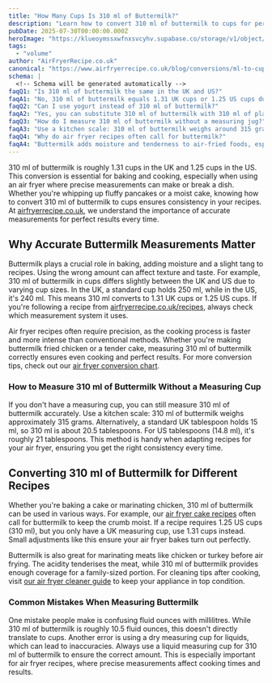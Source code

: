 ```yaml
---
title: "How Many Cups Is 310 ml of Buttermilk?"
description: "Learn how to convert 310 ml of buttermilk to cups for perfect baking results every time. Includes UK and US measurements!"
pubDate: 2025-07-30T00:00:00.000Z
heroImage: "https://klueoymssxwfnxsvcyhv.supabase.co/storage/v1/object/public/Shmucket/how-many-cups-is-310-ml-of-buttermilk.webp"
tags:
  - "volume"
author: "AirFryerRecipe.co.uk"
canonical: "https://www.airfryerrecipe.co.uk/blog/conversions/ml-to-cups/how-many-cups-is-310-ml-of-buttermilk"
schema: |
  <!-- Schema will be generated automatically -->
faqQ1: "Is 310 ml of buttermilk the same in the UK and US?"
faqA1: "No, 310 ml of buttermilk equals 1.31 UK cups or 1.25 US cups due to differing cup sizes. Always check which measurement system your recipe uses for accuracy."
faqQ2: "Can I use yogurt instead of 310 ml of buttermilk?"
faqA2: "Yes, you can substitute 310 ml of buttermilk with 310 ml of plain yogurt thinned with a little milk. This works well in air fryer recipes like cakes or marinades."
faqQ3: "How do I measure 310 ml of buttermilk without a measuring jug?"
faqA3: "Use a kitchen scale: 310 ml of buttermilk weighs around 315 grams. Alternatively, use tablespoons—20.5 UK tablespoons or 21 US tablespoons equal 310 ml."
faqQ4: "Why do air fryer recipes often call for buttermilk?"
faqA4: "Buttermilk adds moisture and tenderness to air-fried foods, especially baked goods and marinated meats. Its acidity also helps create a crispier texture when air frying."
---
```

<p>310 ml of buttermilk is roughly 1.31 cups in the UK and 1.25 cups in the US. This conversion is essential for baking and cooking, especially when using an air fryer where precise measurements can make or break a dish. Whether you're whipping up fluffy pancakes or a moist cake, knowing how to convert 310 ml of buttermilk to cups ensures consistency in your recipes. At <a href=https://www.airfryerrecipe.co.uk>airfryerrecipe.co.uk</a>, we understand the importance of accurate measurements for perfect results every time.</p>  

<h2>Why Accurate Buttermilk Measurements Matter</h2>  
<p>Buttermilk plays a crucial role in baking, adding moisture and a slight tang to recipes. Using the wrong amount can affect texture and taste. For example, 310 ml of buttermilk in cups differs slightly between the UK and US due to varying cup sizes. In the UK, a standard cup holds 250 ml, while in the US, it's 240 ml. This means 310 ml converts to 1.31 UK cups or 1.25 US cups. If you're following a recipe from <a href=https://www.airfryerrecipe.co.uk/recipes>airfryerrecipe.co.uk/recipes</a>, always check which measurement system it uses.</p>  

<p>Air fryer recipes often require precision, as the cooking process is faster and more intense than conventional methods. Whether you're making buttermilk fried chicken or a tender cake, measuring 310 ml of buttermilk correctly ensures even cooking and perfect results. For more conversion tips, check out our <a href=https://www.airfryerrecipe.co.uk/air-fryer-conversion-chart>air fryer conversion chart</a>.</p>  

<h3>How to Measure 310 ml of Buttermilk Without a Measuring Cup</h3>  
<p>If you don't have a measuring cup, you can still measure 310 ml of buttermilk accurately. Use a kitchen scale: 310 ml of buttermilk weighs approximately 315 grams. Alternatively, a standard UK tablespoon holds 15 ml, so 310 ml is about 20.5 tablespoons. For US tablespoons (14.8 ml), it's roughly 21 tablespoons. This method is handy when adapting recipes for your air fryer, ensuring you get the right consistency every time.</p>  

<h2>Converting 310 ml of Buttermilk for Different Recipes</h2>  
<p>Whether you're baking a cake or marinating chicken, 310 ml of buttermilk can be used in various ways. For example, our <a href=https://www.airfryerrecipe.co.uk/recipe-category/cakes>air fryer cake recipes</a> often call for buttermilk to keep the crumb moist. If a recipe requires 1.25 US cups (310 ml), but you only have a UK measuring cup, use 1.31 cups instead. Small adjustments like this ensure your air fryer bakes turn out perfectly.</p>  

<p>Buttermilk is also great for marinating meats like chicken or turkey before air frying. The acidity tenderises the meat, while 310 ml of buttermilk provides enough coverage for a family-sized portion. For cleaning tips after cooking, visit <a href=https://www.airfryerrecipe.co.uk/air-fryer-cleaner>our air fryer cleaner guide</a> to keep your appliance in top condition.</p>  

<h3>Common Mistakes When Measuring Buttermilk</h3>  
<p>One mistake people make is confusing fluid ounces with millilitres. While 310 ml of buttermilk is roughly 10.5 fluid ounces, this doesn't directly translate to cups. Another error is using a dry measuring cup for liquids, which can lead to inaccuracies. Always use a liquid measuring cup for 310 ml of buttermilk to ensure the correct amount. This is especially important for air fryer recipes, where precise measurements affect cooking times and results.</p>
